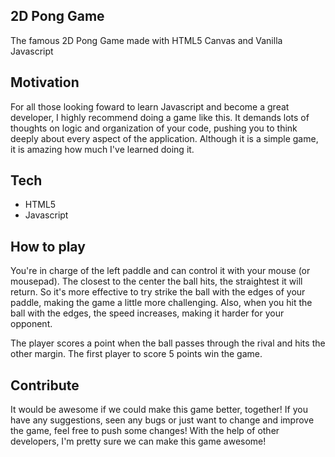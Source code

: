 ## 2D Pong Game

The famous 2D Pong Game made with HTML5 Canvas and Vanilla Javascript

## Motivation

For all those looking foward to learn Javascript and become a great developer, I highly recommend doing a game like this. It demands lots of thoughts on logic and organization of your code, pushing you to think deeply about every aspect of the application.
Although it is a simple game, it is amazing how much I've learned doing it.

## Tech

* HTML5
* Javascript

## How to play

You're in charge of the left paddle and can control it with your mouse (or mousepad). The closest to the center the ball hits, the straightest it will return. So it's more effective to try strike the ball with the edges of your paddle, making the game a little more challenging. Also, when you hit the ball with the edges, the speed increases, making it harder for your opponent.

The player scores a point when the ball passes through the rival and hits the other margin. The first player to score 5 points win the game.

## Contribute

It would be awesome if we could make this game better, together! If you have any suggestions, seen any bugs or just want to change and improve the game, feel free to push some changes! With the help of other developers, I'm pretty sure we can make this game awesome!
